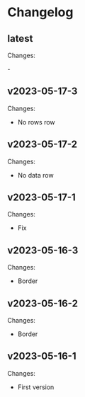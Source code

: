 # Changelog

## latest

Changes:

\-

## v2023-05-17-3

Changes:

- No rows row

## v2023-05-17-2

Changes:

- No data row

## v2023-05-17-1

Changes:

- Fix

## v2023-05-16-3

Changes:

- Border

## v2023-05-16-2

Changes:

- Border

## v2023-05-16-1

Changes:

- First version
